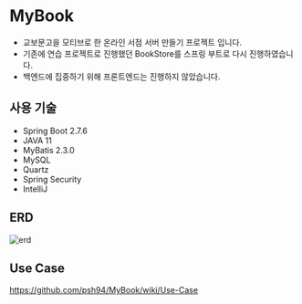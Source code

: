 # MyBook
- 교보문고을 모티브로 한 온라인 서점 서버 만들기 프로젝트 입니다.
- 기존에 연습 프로젝트로 진행했던 BookStore를 스프링 부트로 다시 진행하였습니다.
- 백엔드에 집중하기 위해 프론트엔드는 진행하지 않았습니다.

## 사용 기술
- Spring Boot 2.7.6
- JAVA 11
- MyBatis 2.3.0
- MySQL
- Quartz
- Spring Security
- IntelliJ
## ERD

![erd](https://user-images.githubusercontent.com/84213252/206617765-892bf8f7-4c90-4a82-8f53-22308c44d3f6.PNG)

## Use Case
https://github.com/psh94/MyBook/wiki/Use-Case
